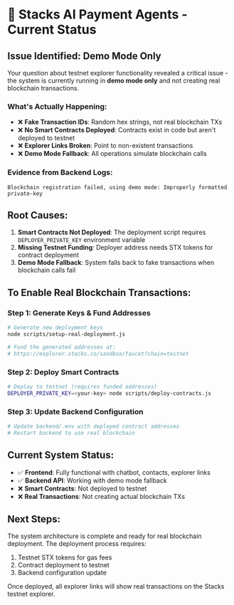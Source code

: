 # 🚨 Stacks AI Payment Agents - Current Status

## **Issue Identified: Demo Mode Only**

Your question about testnet explorer functionality revealed a critical issue - the system is currently running in **demo mode only** and not creating real blockchain transactions.

### **What's Actually Happening:**
- ❌ **Fake Transaction IDs**: Random hex strings, not real blockchain TXs
- ❌ **No Smart Contracts Deployed**: Contracts exist in code but aren't deployed to testnet
- ❌ **Explorer Links Broken**: Point to non-existent transactions
- ❌ **Demo Mode Fallback**: All operations simulate blockchain calls

### **Evidence from Backend Logs:**
```
Blockchain registration failed, using demo mode: Improperly formatted private-key
```

## **Root Causes:**

1. **Smart Contracts Not Deployed**: The deployment script requires `DEPLOYER_PRIVATE_KEY` environment variable
2. **Missing Testnet Funding**: Deployer address needs STX tokens for contract deployment
3. **Demo Mode Fallback**: System falls back to fake transactions when blockchain calls fail

## **To Enable Real Blockchain Transactions:**

### **Step 1: Generate Keys & Fund Addresses**
```bash
# Generate new deployment keys
node scripts/setup-real-deployment.js

# Fund the generated addresses at:
# https://explorer.stacks.co/sandbox/faucet?chain=testnet
```

### **Step 2: Deploy Smart Contracts**
```bash
# Deploy to testnet (requires funded addresses)
DEPLOYER_PRIVATE_KEY=<your-key> node scripts/deploy-contracts.js
```

### **Step 3: Update Backend Configuration**
```bash
# Update backend/.env with deployed contract addresses
# Restart backend to use real blockchain
```

## **Current System Status:**
- ✅ **Frontend**: Fully functional with chatbot, contacts, explorer links
- ✅ **Backend API**: Working with demo mode fallback
- ❌ **Smart Contracts**: Not deployed to testnet
- ❌ **Real Transactions**: Not creating actual blockchain TXs

## **Next Steps:**
The system architecture is complete and ready for real blockchain deployment. The deployment process requires:
1. Testnet STX tokens for gas fees
2. Contract deployment to testnet
3. Backend configuration update

Once deployed, all explorer links will show real transactions on the Stacks testnet explorer.
